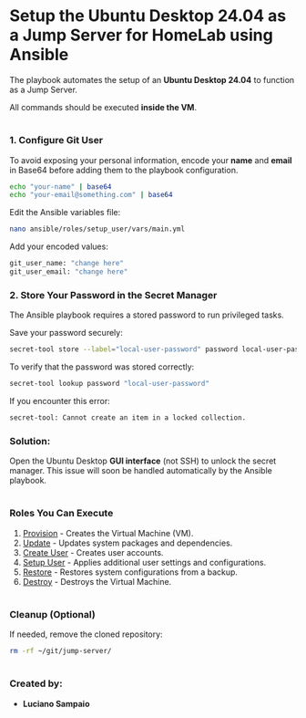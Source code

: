 # Setup the Ubuntu Desktop 24.04 as a Jump Server for HomeLab using Ansible

The playbook automates the setup of an **Ubuntu Desktop 24.04** to function as a Jump Server.

All commands should be executed **inside the VM**.

#
### 1. Configure Git User

To avoid exposing your personal information, encode your **name** and **email** in Base64 before adding them to the playbook configuration.

```bash
echo "your-name" | base64
echo "your-email@something.com" | base64
```

Edit the Ansible variables file:

```bash
nano ansible/roles/setup_user/vars/main.yml
```

Add your encoded values:

```bash
git_user_name: "change here"
git_user_email: "change here"
```

### 2. Store Your Password in the Secret Manager

The Ansible playbook requires a stored password to run privileged tasks.

Save your password securely:

```bash
secret-tool store --label="local-user-password" password local-user-password
```

To verify that the password was stored correctly:

```bash
secret-tool lookup password "local-user-password"
```

If you encounter this error:

```bash
secret-tool: Cannot create an item in a locked collection.
```

### Solution:
Open the Ubuntu Desktop **GUI interface** (not SSH) to unlock the secret manager.
This issue will soon be handled automatically by the Ansible playbook.

#
### Roles You Can Execute

1. [Provision](roles/provision/README.md) - Creates the Virtual Machine (VM).
1. [Update](roles/update/README.md) - Updates system packages and dependencies.
1. [Create User](roles/create_user/README.md) - Creates user accounts.
1. [Setup User](roles/setup_user/README.md) - Applies additional user settings and configurations.
1. [Restore](roles/restore/README.md) - Restores system configurations from a backup.
1. [Destroy](roles/destroy/README.md) - Destroys the Virtual Machine.

#
### Cleanup (Optional)

If needed, remove the cloned repository:

```bash
rm -rf ~/git/jump-server/
```

#
### Created by:

- **Luciano Sampaio**
